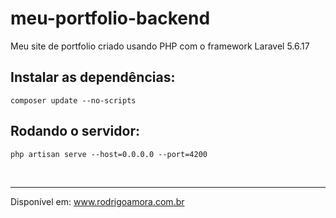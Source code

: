 # meu-portfolio-backend
Meu site de portfolio criado usando PHP com o framework Laravel 5.6.17 <br>

Instalar as dependências:
-------------------------
`composer update --no-scripts`

Rodando o servidor:
-------------------
`php artisan serve --host=0.0.0.0 --port=4200`

<br>
<hr>

Disponível em: www.rodrigoamora.com.br
